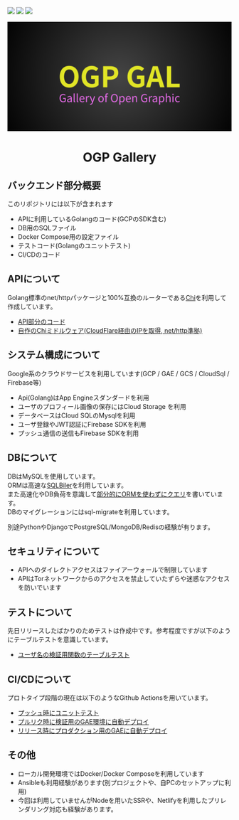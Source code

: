 ![](https://github.com/go-u/ogp-back/workflows/Test/badge.svg)
![](https://github.com/go-u/ogp-back/workflows/Staging/badge.svg)
![](https://github.com/go-u/ogp-back/workflows/Production/badge.svg)  


<p align="center"><img src="./docs/logo.png" alt="OGP Gallery logo"></p>
<h1 align="center">OGP Gallery</h1>


## バックエンド部分概要
このリポジトリには以下が含まれます
- APIに利用しているGolangのコード(GCPのSDK含む)
- DB用のSQLファイル
- Docker Compose用の設定ファイル
- テストコード(Golangのユニットテスト)
- CI/CDのコード

## APIについて
Golang標準のnet/httpパッケージと100%互換のルーターである[Chi](https://github.com/go-chi/chi)を利用して作成しています。  
- [API部分のコード](https://github.com/go-u/ogp-back/tree/master/server)  
- [自作のChiミドルウェア(CloudFlare経由のIPを取得, net/http準拠)](https://github.com/go-u/ogp-back/blob/master/server/middleware_custom/get_cloudflare_ip.go)

## システム構成について
Google系のクラウドサービスを利用しています(GCP / GAE / GCS / CloudSql / Firebase等)
- Api(Golang)はApp Engineスダンダードを利用
- ユーザのプロフィール画像の保存にはCloud Storage を利用
- データベースはCloud SQLのMysqlを利用
- ユーザ登録やJWT認証にFirebase SDKを利用
- プッシュ通信の送信もFirebase SDKを利用

## DBについて
DBはMySQLを使用しています。  
ORMは高速な[SQLBiler](https://github.com/volatiletech/sqlboiler)を利用しています。  
また高速化やDB負荷を意識して[部分的にORMを使わずにクエリ](https://github.com/go-u/ogp-back/blob/master/server/tools/get_users_from_ids.go)を書いています。  
DBのマイグレーションにはsql-migrateを利用しています。 

別途PythonやDjangoでPostgreSQL/MongoDB/Redisの経験が有ります。  

## セキュリティについて
- APIへのダイレクトアクセスはファイアーウォールで制限しています  
- APIはTorネットワークからのアクセスを禁止していたずらや迷惑なアクセスを防いでいます

## テストについて
先日リリースしたばかりのためテストは作成中です。参考程度ですが以下のようにテーブルテストを意識しています。
- [ユーザ名の検証用関数のテーブルテスト](https://github.com/go-u/ogp-back/blob/master/server/api/v1/users/validate_test.go)  

## CI/CDについて
プロトタイプ段階の現在は以下のようなGithub Actionsを用いています。
- [プッシュ時にユニットテスト](https://github.com/go-u/ogp-back/blob/master/.github/workflows/test.yml)
- [プルリク時に検証用のGAE環境に自動デプロイ](https://github.com/go-u/ogp-back/blob/master/.github/workflows/deploy_staging.yml)
- [リリース時にプロダクション用のGAEに自動デプロイ](https://github.com/go-u/ogp-back/blob/master/.github/workflows/deploy_production.yml)  

## その他
- ローカル開発環境ではDocker/Docker Composeを利用しています
- Ansibleも利用経験があります(別プロジェクトや、自PCのセットアップに利用)
- 今回は利用していませんがNodeを用いたSSRや、Netlifyを利用したプリレンダリング対応も経験があります。  
